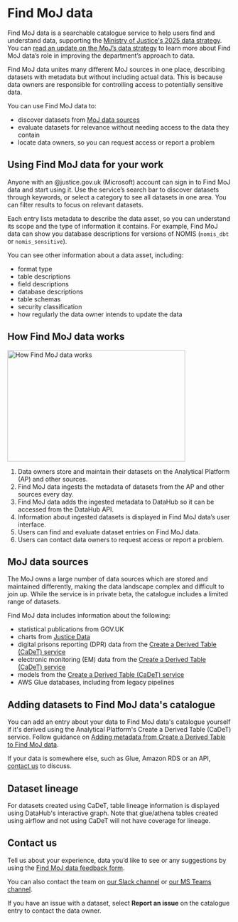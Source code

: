 # Find MoJ data 

Find MoJ data is a searchable catalogue service to help users find and understand data, supporting the [Ministry of Justice's 2025 data strategy](https://www.gov.uk/government/publications/ministry-of-justice-digital-strategy-2025). 
You can [read an update on the MoJ’s data strategy](https://mojdigital.blog.gov.uk/2023/12/19/mojs-data-strategy-one-year-on/) to learn more about Find MoJ data’s role in improving the department’s approach to data. 

Find MoJ data unites many different MoJ sources in one place, describing datasets with metadata but without including actual data. This is because data owners are responsible for controlling access to potentially sensitive data.  

You can use Find MoJ data to:

* discover datasets from [MoJ data sources](#moj-data-sources)
* evaluate datasets for relevance without needing access to the data they contain 
* locate data owners, so you can request access or report a problem

##  Using Find MoJ data for your work

Anyone with an @justice.gov.uk (Microsoft) account can sign in to Find MoJ data and start using it. Use the service’s search bar to discover datasets through keywords, or select a category to see all datasets in one area. You can filter results to focus on relevant datasets.  

Each entry lists metadata to describe the data asset, so you can understand its scope and the type of information it contains. For example, Find MoJ data can show you database descriptions for versions of NOMIS (`nomis_dbt` or `nomis_sensitive`).

You can see other information about a data asset, including:

* format type	
* table descriptions
* field descriptions
* database descriptions
* table schemas	
* security classification 
* how regularly the data owner intends to update the data

## How Find MoJ data works

<img src="/images/how-find-moj-data-works.svg" alt="How Find MoJ data works" width="400" height="250">

1. Data owners store and maintain their datasets on the Analytical Platform (AP) and other sources.
1. Find MoJ data ingests the metadata of datasets from the AP and other sources every day. 
1. Find MoJ data adds the ingested metadata to DataHub so it can be accessed from the DataHub API. 
1. Information about ingested datasets is displayed in Find MoJ data’s user interface.
1. Users can find and evaluate dataset entries on Find MoJ data. 
1. Users can contact data owners to request access or report a problem. 


## MoJ data sources

The MoJ owns a large number of data sources which are stored and maintained differently, making the data landscape complex and difficult to join up. While the service is in private beta, the catalogue includes a limited range of datasets. 

Find MoJ data includes information about the following:

* statistical publications from GOV.UK
* charts from [Justice Data](https://data.justice.gov.uk/) 
* digital prisons reporting (DPR) data from the [Create a Derived Table (CaDeT) service](https://github.com/moj-analytical-services/create-a-derived-table)
* electronic monitoring (EM) data from the [Create a Derived Table (CaDeT) service](https://github.com/moj-analytical-services/create-a-derived-table)
* models from the [Create a Derived Table (CaDeT) service](https://github.com/moj-analytical-services/create-a-derived-table)
* AWS Glue databases, including from legacy pipelines

## Adding datasets to Find MoJ data's catalogue

You can add an entry about your data to Find MoJ data's catalogue yourself if it's derived using the Analytical Platform's Create a Derived Table (CaDeT) service. Follow guidance on [Adding metadata from Create a Derived Table to Find MoJ data](./cadet-registration.md).

If your data is somewhere else, such as Glue, Amazon RDS or an API, [contact us](#contact-us) to discuss. 

## Dataset lineage

For datasets created using CaDeT, table lineage information is displayed using DataHub's interactive graph. Note that glue/athena tables created using airflow and not using CaDeT will not have coverage for lineage.

##  Contact us

Tell us about your experience, data you’d like to see or any suggestions by using the [Find MoJ data feedback form](https://find-moj-data.service.justice.gov.uk/feedback/). 

You can also contact the team on [our Slack channel](https://moj.enterprise.slack.com/archives/C06NPM2200N) or [our MS Teams channel](https://teams.microsoft.com/l/channel/19%3Abb91d2a728a54472a41629ee6f2908ea%40thread.tacv2/Ask%20Data%20Catalogue?groupId=f6c3cb3b-591c-4e47-9997-25b6dc9bf5b6&tenantId=c6874728-71e6-41fe-a9e1-2e8c36776ad8").

If you have an issue with a dataset, select **Report an issue** on the catalogue entry to contact the data owner.

